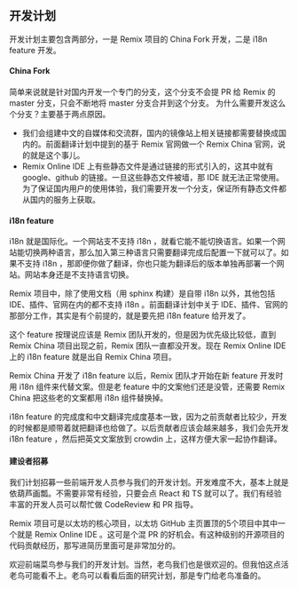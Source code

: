 ## 开发计划
开发计划主要包含两部分，一是 Remix 项目的 China Fork 开发，二是 i18n feature 开发。
#### China Fork
简单来说就是针对国内开发一个专门的分支，这个分支不会提 PR 给 Remix 的 master 分支，只会不断地将 master 分支合并到这个分支。
为什么需要开发这么个分支？主要基于两点原因。
- 我们会组建中文的自媒体和交流群，国内的镜像站上相关链接都需要替换成国内的。前面翻译计划中提到的基于 Remix 官网做一个 Remix China 官网，说的就是这个事儿。
- Remix Online IDE 上有些静态文件是通过链接的形式引入的，这其中就有 google、github 的链接。一旦这些静态文件被墙，那 IDE 就无法正常使用。为了保证国内用户的使用体验，我们需要开发一个分支，保证所有静态文件都从国内的服务上获取。

#### i18n feature
i18n 就是国际化。一个网站支不支持 i18n ，就看它能不能切换语言。如果一个网站能切换两种语言，那么加入第三种语言只需要翻译完成后配置一下就可以了。如果不支持 i18n ，那即便你做了翻译，你也只能为翻译后的版本单独再部署一个网站。网站本身还是不支持语言切换。

Remix 项目中，除了使用文档（用 sphinx 构建）是自带 i18n 以外，其他包括 IDE、插件、官网在内的都不支持 i18n 。前面翻译计划中关于 IDE、插件、官网的那部分工作，其实是有个前提的，就是要先把 i18n feature 给开发了。

这个 feature 按理说应该是 Remix 团队开发的，但是因为优先级比较低，直到 Remix China 项目出现之前，Remix 团队一直都没开发。现在 Remix Online IDE 上的 i18n feature 就是出自 Remix China 项目。

Remix China 开发了 i18n feature 以后，Remix 团队才开始在新 feature 开发时用 i18n 组件来代替文案。但是老 feature 中的文案他们还是没管，还需要 Remix China 把这些老的文案都用 i18n 组件替换掉。

i18n feature 的完成度和中文翻译完成度基本一致，因为之前贡献者比较少，开发的时候都是顺带着就把翻译也给做了。以后贡献者应该会越来越多，我们会先开发 i18n feature ，然后把英文文案放到 crowdin 上，这样方便大家一起协作翻译。

#### 建设者招募
我们计划招募一些前端开发人员参与我们的开发计划。开发难度不大，基本上就是依葫芦画瓢。不需要非常有经验，只要会点 React 和 TS 就可以了。我们有经验丰富的开发人员可以帮忙做 CodeReview 和 PR 指导。

Remix 项目可是以太坊的核心项目，以太坊 GitHub 主页置顶的5个项目中其中一个就是 Remix Online IDE 。这可是个混 PR 的好机会。有这种级别的开源项目的代码贡献经历，那写进简历里面可是非常加分的。

欢迎前端菜鸟参与我们的开发计划。当然，老鸟我们也是很欢迎的。但我怕这点活老鸟可能看不上。老鸟可以看看后面的研究计划，那是专门给老鸟准备的。
